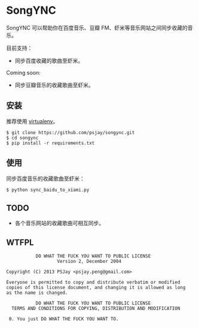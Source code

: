 # SongYNC

SongYNC 可以帮助你在百度音乐、豆瓣 FM、虾米等音乐网站之间同步收藏的音乐。

目前支持：

- 同步百度收藏的歌曲至虾米。

Coming soon:

- 同步豆瓣音乐的收藏歌曲至虾米。

## 安装

推荐使用 [virtualenv](http://www.virtualenv.org)。

    $ git clone https://github.com/psjay/songync.git
    $ cd songync
    $ pip install -r requirements.txt

## 使用

同步百度音乐的收藏歌曲至虾米：

    $ python sync_baidu_to_xiami.py

## TODO 

- 各个音乐网站的收藏歌曲可相互同步。

## WTFPL

               DO WHAT THE FUCK YOU WANT TO PUBLIC LICENSE
                       Version 2, December 2004

    Copyright (C) 2013 PSJay <psjay.peng@gmail.com>

    Everyone is permitted to copy and distribute verbatim or modified
    copies of this license document, and changing it is allowed as long
    as the name is changed.

               DO WHAT THE FUCK YOU WANT TO PUBLIC LICENSE
      TERMS AND CONDITIONS FOR COPYING, DISTRIBUTION AND MODIFICATION

     0. You just DO WHAT THE FUCK YOU WANT TO.
